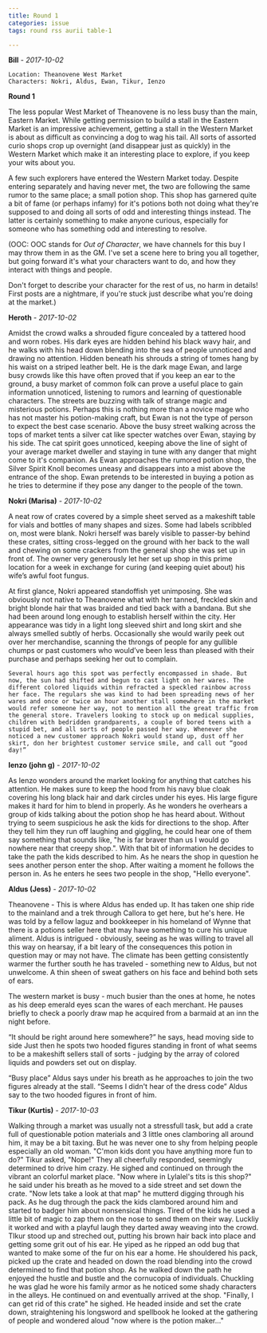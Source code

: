 ```yaml
---
title: Round 1
categories: issue
tags: round rss aurii table-1

---
```


**Bill** - *2017-10-02*

```
Location: Theanovene West Market
Characters: Nokri, Aldus, Ewan, Tikur, Ienzo
```

**Round 1**

The less popular West Market of Theanovene is no less busy than the main, Eastern Market. While getting permission to build a stall in the Eastern Market is an impressive achievement, getting a stall in the Western Market is about as difficult as convincing a dog to wag his tail. All sorts of assorted curio shops crop up overnight (and disappear just as quickly) in the Western Market which make it an interesting place to explore, if you keep your wits about you. 

A few such explorers have entered the Western Market today. Despite entering separately and having never met, the two are following the same rumor to the same place; a small potion shop. This shop has garnered quite a bit of fame (or perhaps infamy) for it's potions both not doing what they're supposed to and doing all sorts of odd and interesting things instead. The latter is certainly something to make anyone curious, especially for someone who has something odd and interesting to resolve. 

(OOC: OOC stands for *Out of Character*, we have channels for this buy I may throw them in as the GM. I've set a scene here to bring you all together, but going forward it's what your characters want to do, and how they interact with things and people.

Don't forget to describe your character for the rest of us, no harm in details! First posts are a nightmare, if you're stuck just describe what you're doing at the market.)

**Heroth** - *2017-10-02*

Amidst the crowd walks a shrouded figure concealed by a tattered hood and worn robes. His dark eyes are hidden behind his black wavy hair, and he walks with his head down blending into the sea of people unnoticed and drawing no attention. Hidden beneath his shrouds a string of tomes hang by his waist on a striped leather belt. He is the dark mage Ewan, and large busy crowds like this have often proved that if you keep an ear to the ground, a busy market of common folk can prove a useful place to gain information unnoticed, listening to rumors and learning of questionable characters. 
The streets are buzzing with talk of strange magic and misterious potions. Perhaps this is nothing more than a novice mage who has not master his potion-making craft, but Ewan is not the type of person to expect the best case scenario. Above the busy street walking across the tops of market tents a silver cat like specter watches over Ewan, staying by his side. The cat spirit goes unnoticed, keeping above the line of sight of your average market dweller and staying in tune with any danger that might come to it's companion. As Ewan approaches the rumored potion shop, the Silver Spirit Knoll becomes uneasy and disappears into a mist above the entrance of the shop. Ewan pretends to be interested in buying a potion as he tries to determine if they pose any danger to the people of the town.

**Nokri (Marisa)** - *2017-10-02*

A neat row of crates covered by a simple sheet served as a makeshift table for vials and bottles of many shapes and sizes. Some had labels scribbled on, most were blank. Nokri herself was barely visible to passer-by behind these crates, sitting cross-legged on the ground with her back to the wall and chewing on some crackers from the general shop she was set up in front of. The owner very generously let her set up shop in this prime location for a week in exchange for curing (and keeping quiet about) his wife’s awful foot fungus.

At first glance, Nokri appeared standoffish yet unimposing. She was obviously not native to Theanovene what with her tanned, freckled skin and bright blonde hair that was braided and tied back with a bandana. But she had been around long enough to establish herself within the city. Her appearance was tidy in a light long sleeved shirt and long skirt and she always smelled subtly of herbs. Occasionally she would warily peek out over her merchandise, scanning the throngs of people for any gullible chumps or past customers who would’ve been less than pleased with their purchase and perhaps seeking her out to complain.

    Several hours ago this spot was perfectly encompassed in shade. But now, the sun had shifted and begun to cast light on her wares. The different colored liquids within refracted a speckled rainbow across her face. The regulars she was kind to had been spreading news of her wares and once or twice an hour another stall somewhere in the market would refer someone her way, not to mention all the great traffic from the general store. Travelers looking to stock up on medical supplies, children with bedridden grandparents, a couple of bored teens with a stupid bet, and all sorts of people passed her way. Whenever she noticed a new customer approach Nokri would stand up, dust off her skirt, don her brightest customer service smile, and call out “good day!”

**Ienzo (john g)** - *2017-10-02*

As Ienzo wonders around the market looking for anything that catches his attention. He makes sure to keep the hood from his navy blue cloak covering his long black hair and dark circles under his eyes. His large figure makes it hard for him to blend in properly. As he wonders he overhears a group of kids talking about the potion shop he has heard about. Without trying to seem suspicious he ask the kids for directions to the shop. After they tell him they run off laughing and giggling, he could hear one of them say something that sounds like, "he is far braver than us I would go nowhere near that creepy shop.". With that bit of information he decides to take the path the kids described to him. As he nears the shop in question he sees another person enter the shop. After waiting a moment he follows the person in. As he enters he sees two people in the shop, "Hello everyone".

**Aldus (Jess)** - *2017-10-02*

Theanovene - This is where Aldus has ended up. It has taken one ship ride to the mainland and a trek through Callora to get here, but he's here. He was told by a fellow laguz and bookkeeper in his homeland of Wynne that there is a potions seller here that may have something to cure his unique aliment. Aldus is intrigued - obviously, seeing as he was willing to travel all this way on hearsay, if a bit leary of the consequences this potion in question may or may not have. The climate has been getting consistently warmer the further south he has traveled - something new to Aldus, but not unwelcome.  A thin sheen of sweat gathers on his face and behind both sets of ears. 

The western market is busy - much busier than the ones at home, he notes as his deep emerald eyes scan the wares of each merchant. He pauses briefly to check a poorly draw map he acquired from a barmaid at an inn the night before. 

“It should be right around here somewhere?” he says, head moving side to side Just then he spots two hooded figures standing in front of what seems to be a makeshift sellers stall of sorts - judging by the array of colored liquids and powders set out on display. 

“Busy place” Aldus says under his breath as he approaches to join the two figures already at the stall. “Seems I didn't hear of the dress code” Aldus say to the two hooded figures in front of him.

**Tikur (Kurtis)** - *2017-10-03*

Walking through a market was usually not a stressfull task, but add a crate full of questionable potion materials and 3 little ones clamboring all around him, it may be a bit taxing.  But he was never one to shy from helping people especially an old woman.  "C'mon kids dont you have anything more fun to do?" Tikur asked, "Nope!" They all cheerfully responded, seemingly determined to  drive him crazy.  He sighed and continued on through the vibrant an colorful market  place.  "Now where in Lylalel's tits is this shop?" he said under his breath as he moved to a side street and set down the crate. "Now lets take a look at that map" he mutterd digging through his pack.  As he dug through the pack the kids clambored around him and started to badger him about nonsensical things.  Tired of the kids he used a little bit of magic to zap them on the nose to send them on their way.  Luckliy it worked and with a playful laugh they darted away weaving into the crowd.  TIkur stood up and streched out, putting his brown hair back into place and getting some grit out of his ear.  He yiped as he ripped an odd bug that wanted to make some of the fur on his ear a home.  He shouldered his pack, picked up the crate and headed on down the road blending into the crowd determined to find that potion shop. As he walked down the path he enjoyed the hustle and bustle and the cornucopia of  individuals.  Chuckling he was glad he wore his family armor as he noticed some shady characters in the alleys.  He continued on and eventually arrived at the shop.  "Finally, I can get rid of this crate" he sighed.  He headed inside and set the crate down, straightening his longsword and spellbook he looked at the gathering of people and wondered aloud "now where is the potion maker..."



<!-- re.findall('a.*?(?=a|$)', t+'x') -->